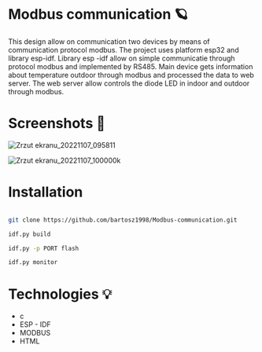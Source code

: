 # Modbus communication 🪐

This design allow on communication two devices by means of communication protocol modbus. The project uses platform esp32 and library esp-idf. Library esp -idf allow on simple communicatie through protocol modbus and implemented by RS485. Main device gets information about temperature outdoor through modbus and processed the  data to web server. The web server allow controls the diode LED in indoor and outdoor through modbus.

# Screenshots 🎲

![Zrzut ekranu_20221107_095811](https://user-images.githubusercontent.com/90866275/200576812-feb7a899-d6af-4a34-a737-9bf369c436f4.png)

![Zrzut ekranu_20221107_100000k](https://user-images.githubusercontent.com/90866275/200576845-63077f38-5fdf-4c0b-976b-7906a599ba0c.png)

# Installation

```bash

git clone https://github.com/bartosz1998/Modbus-communication.git

idf.py build

idf.py -p PORT flash

idf.py monitor 

```

# Technologies 💡

+ c
+ ESP - IDF 
+ MODBUS
+ HTML
